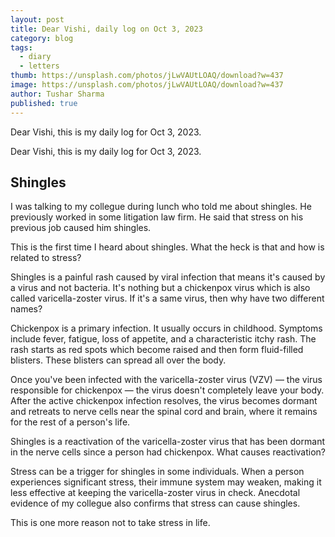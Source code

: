 ```yaml
---
layout: post
title: Dear Vishi, daily log on Oct 3, 2023
category: blog
tags:
  - diary
  - letters
thumb: https://unsplash.com/photos/jLwVAUtLOAQ/download?w=437
image: https://unsplash.com/photos/jLwVAUtLOAQ/download?w=437
author: Tushar Sharma
published: true
---
```


Dear Vishi, this is my daily log for Oct 3, 2023.<!-- truncate_here -->

Dear Vishi, this is my daily log for Oct 3, 2023.

## Shingles

I was talking to my collegue during lunch who told me about shingles. He previously worked in some litigation law firm. He said that stress on his previous job caused him shingles. 

This is the first time I heard about shingles. What the heck is that and how is related to stress? 

Shingles is a painful rash caused by viral infection that means it's caused by a virus and not bacteria. It's nothing but a chickenpox virus which is also called varicella-zoster virus. If it's a same virus, then why have two different names?

Chickenpox is a primary infection. It usually occurs in childhood. Symptoms include fever, fatigue, loss of appetite, and a characteristic itchy rash. The rash starts as red spots which become raised and then form fluid-filled blisters. These blisters can spread all over the body. 

Once you've been infected with the varicella-zoster virus (VZV) — the virus responsible for chickenpox — the virus doesn't completely leave your body. After the active chickenpox infection resolves, the virus becomes dormant and retreats to nerve cells near the spinal cord and brain, where it remains for the rest of a person's life.


Shingles is a reactivation of the varicella-zoster virus that has been dormant in the nerve cells since a person had chickenpox. What causes reactivation?

Stress can be a trigger for shingles in some individuals. When a person experiences significant stress, their immune system may weaken, making it less effective at keeping the varicella-zoster virus in check. Anecdotal evidence of my collegue also confirms that stress can cause shingles.

This is one more reason not to take stress in life.